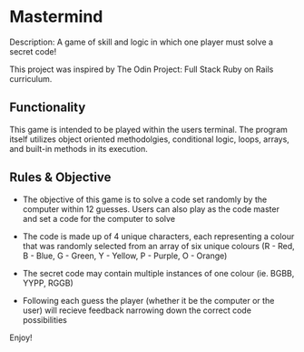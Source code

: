 # Mastermind
Description: A game of skill and logic in which one player must solve a secret code!

This project was inspired by The Odin Project: Full Stack Ruby on Rails curriculum. 

## Functionality

This game is intended to be played within the users terminal. The program itself utilizes object oriented methodolgies, conditional logic, loops, arrays, and built-in methods in its execution.

## Rules & Objective

* The objective of this game is to solve a code set randomly by the computer within 12 guesses. Users can also play as the code master and set a code for the computer to solve

* The code is made up of 4 unique characters, each representing a colour that was randomly selected from an array of six unique colours (R - Red, B - Blue, G - Green, Y - Yellow, P - Purple, O - Orange)

* The secret code may contain multiple instances of one colour (ie. BGBB, YYPP, RGGB)

* Following each guess the player (whether it be the computer or the user) will recieve feedback narrowing down the correct code possibilities 

Enjoy!